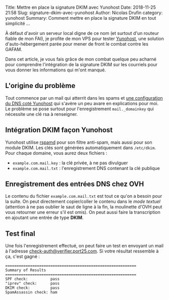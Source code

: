 Title: Mettre en place la signature DKIM avec Yunohost
Date: 2018-11-25 21:58
Slug: signature-dkim-avec-yunohost
Author: Nicolas Drufin
category: yunohost
Summary: Comment mettre en place la signature DKIM en tout simplicité ... 

À défaut d'avoir un serveur local digne de ce nom (et surtout d'un routeur fiable de mon FAI), je profite de mon VPS pour tester [Yunohost](https://yunohost.org), une solution d'auto-hébergement parée pour mener de front le combat contre les GAFAM.

Dans cet article, je vous fais grâce de mon combat quelque peu acharné pour comprendre l'intégration de la signature DKIM sur les courriels pour vous donner les informations qui m'ont manqué. 

## L'origine du problème 

Tout commence par un mail qui atterrit dans les spams et [une configuration du DNS coté Yunohost](https://yunohost.org/#/dns_config_fr) qui s'avère un peu avare en explications pour moi. Le problème se pose surtout pour l'enregistrement `mail._domainkey` qui nécessite une clé rsa à renseigner.

## Intégration DKIM façon Yunohost

Yunohost utilise [rspamd](https://www.rspamd.com/) pour son filtre anti-spam, mais aussi pour son module DKIM. Les clés sont générées automatiquement dans `/etc/dkim`. Pour chaque domaine, vous aurez deux fichiers :

* `example.com.mail.key` : la clé privée, à ne pas divulguer
* `example.com.mail.txt` : l'enregistrement DNS contenant la clé publique

## Enregistrement des entrées DNS chez OVH

Le contenu du fichier `example.com.mail.txt` est tout ce qu'on a besoin pour la suite. On peut directement copier/coller le contenu dans le *mode textuel* (attention à ne pas oublier le saut de ligne à la fin, la moulinette d'OVH peut vous retourner une erreur s'il est omis). On peut aussi faire la transcription en ajoutant une entrée de type **DKIM**.

## Test final

Une fois l'enregistrement effectué, on peut faire un test en envoyant un mail à l'adresse check-auth@verifier.port25.com. Si votre résultat ressemble à ça, c'est gagné : 
```
==========================================================
Summary of Results
==========================================================
SPF check:          pass
"iprev" check:      pass
DKIM check:         pass
SpamAssassin check: ham
```
